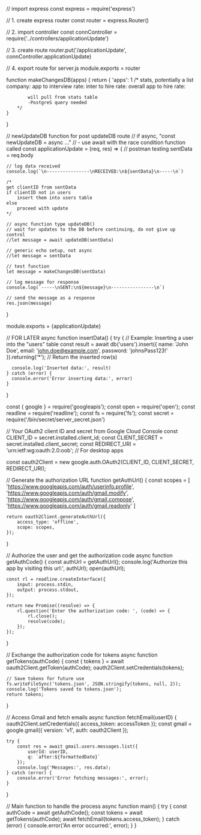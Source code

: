// import express
const express = require('express')

// 1. create express router
const router  = express.Router()

// 2. import controller
const connController = require('../controllers/applicationUpdate')

// 3. create route
router.put('/applicationUpdate', connController.applicationUpdate)

// 4.  export route for server.js
module.exports = router


function makeChangesDB(apps) {
    return { 'apps': 1 
        /* stats, potentially a list
            company:
            app to interview rate:
            inter to hire rate:
            overall app to hire rate:

            will pull from stats table
            -PostgreS query needed
        */
    }
}

// newUpdateDB function for post updateDB route
// if async, "const newUpdateDB = async ..."
//      - use await with the race condition function called
const applicationUpdate = (req, res) => {
    // postman testing
    sentData = req.body

    // log data received
    console.log(`\n----------------\nRECEIVED:\n${sentData}\n-----\n`)

    /*
    get clientID from sentData
    if clientID not in users
        insert them into users table
    else
        proceed with update
    */

    // async function type updateDB()
    // wait for updates to the DB before continuing, do not give up control
    //let message = await updateDB(sentData)
    
    // generic echo setup, not async
    //let message = sentData

    // test function
    let message = makeChangesDB(sentData)

    // log message for response
    console.log(`-----\nSENT:\n${message}\n----------------\n`)

    // send the message as a response
    res.json(message)
}

module.exports = {applicationUpdate}

// FOR LATER
async function insertData() {
    try {
      // Example: Inserting a user into the "users" table
      const result = await db('users').insert({
        name: 'John Doe',
        email: 'john.doe@example.com',
        password: 'johnsPass123!'
      }).returning('*');  // Return the inserted row(s)
  
      console.log('Inserted data:', result)
    } catch (error) {
      console.error('Error inserting data:', error)
    }
  }




  const { google } = require('googleapis');
const open = require('open');
const readline = require('readline');
const fs = require('fs');
const secret = require('/bin/secret/server_secret.json')

// Your OAuth2 client ID and secret from Google Cloud Console
const CLIENT_ID = secret.installed.client_id;
const CLIENT_SECRET = secret.installed.client_secret;
const REDIRECT_URI = 'urn:ietf:wg:oauth:2.0:oob'; // For desktop apps

const oauth2Client = new google.auth.OAuth2(CLIENT_ID, CLIENT_SECRET, REDIRECT_URI);

// Generate the authorization URL
function getAuthUrl() {
    const scopes = [
        'https://www.googleapis.com/auth/userinfo.profile',
        'https://www.googleapis.com/auth/gmail.modify',
        'https://www.googleapis.com/auth/gmail.compose',
        'https://www.googleapis.com/auth/gmail.readonly'
      ]

    return oauth2Client.generateAuthUrl({
        access_type: 'offline',
        scope: scopes,
    });
}

// Authorize the user and get the authorization code
async function getAuthCode() {
    const authUrl = getAuthUrl();
    console.log('Authorize this app by visiting this url:', authUrl);
    open(authUrl);

    const rl = readline.createInterface({
        input: process.stdin,
        output: process.stdout,
    });

    return new Promise((resolve) => {
        rl.question('Enter the authorization code: ', (code) => {
            rl.close();
            resolve(code);
        });
    });
}

// Exchange the authorization code for tokens
async function getTokens(authCode) {
    const { tokens } = await oauth2Client.getToken(authCode);
    oauth2Client.setCredentials(tokens);
    
    // Save tokens for future use
    fs.writeFileSync('tokens.json', JSON.stringify(tokens, null, 2));
    console.log('Tokens saved to tokens.json');
    return tokens;
}

// Access Gmail and fetch emails
async function fetchEmail(userID) {
    oauth2Client.setCredentials({ access_token: accessToken });
    const gmail = google.gmail({ version: 'v1', auth: oauth2Client });

    try {
        const res = await gmail.users.messages.list({
            userId: userID,
            q: `after:${formattedDate}`
        });
        console.log('Messages:', res.data);
    } catch (error) {
        console.error('Error fetching messages:', error);
    }
}

// Main function to handle the process
async function main() {
    try {
        const authCode = await getAuthCode();
        const tokens = await getTokens(authCode);
        await fetchEmail(tokens.access_token);
    } catch (error) {
        console.error('An error occurred:', error);
    }
}